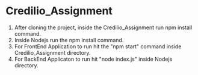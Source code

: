 # Credilio_Assignment
1. After cloning the project, inside the Credilio_Assignment run npm install command.
2. Inside Nodejs run the npm install command.
3. For FrontEnd Application to run hit the "npm start" command inside Credilio_Assignment directory.
4. For BackEnd Applicaton to run hit "node index.js" inside Nodejs directory.
